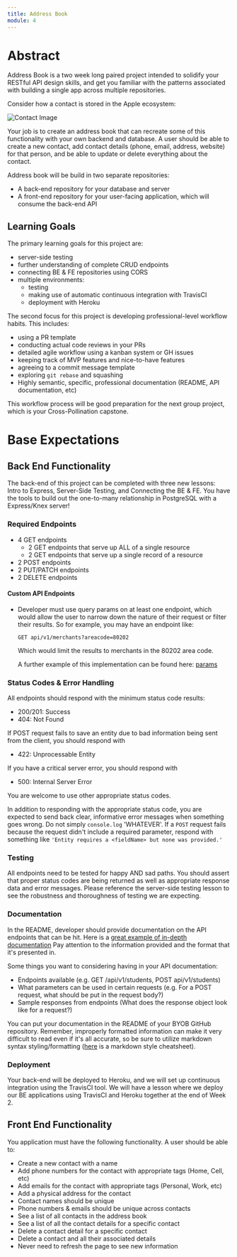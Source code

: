 ```yaml
---
title: Address Book
module: 4
---
```


# Abstract

Address Book is a two week long paired project intended to solidify your RESTful
API design skills, and get you familiar with the patterns associated with
building a single app across multiple repositories.

Consider how a contact is stored in the Apple ecosystem:

![Contact
Image](https://img.gadgethacks.com/img/57/10/63648585470394/0/apple-pay-cash-101-make-person-person-payments-via-imessage.w1456.jpg)

Your job is to create an address book that can recreate some of this
functionality with your own backend and database. A user should be able to
create a new contact, add contact details (phone, email, address, website) for
that person, and be able to update or delete everything about the contact.

Address book will be build in two separate repositories:
- A back-end repository for your database and server
- A front-end repository for your user-facing application, which will consume
  the back-end API

## Learning Goals

The primary learning goals for this project are:

- server-side testing
- further understanding of complete CRUD endpoints
- connecting BE & FE repositories using CORS
- multiple environments: 
    - testing 
    - making use of automatic continuous integration with TravisCI
    - deployment with Heroku

The second focus for this project is developing professional-level workflow habits. This includes:

- using a PR template
- conducting actual code reviews in your PRs
- detailed agile workflow using a kanban system or GH issues
- keeping track of MVP features and nice-to-have features
- agreeing to a commit message template
- exploring `git rebase` and squashing
- Highly semantic, specific, professional documentation (README, API documentation, etc)

This workflow process will be good preparation for the next group project, which is your Cross-Pollination capstone.

# Base Expectations

## Back End Functionality 

The back-end of this project can be completed with three new lessons: Intro to
Express, Server-Side Testing, and Connecting the BE & FE. You have the tools to
build out the one-to-many relationship in PostgreSQL with a Express/Knex server!

### Required Endpoints

* 4 GET endpoints
  - 2 GET endpoints that serve up ALL of a single resource
  - 2 GET endpoints that serve up a single record of a resource
* 2 POST endpoints
* 2 PUT/PATCH endpoints
* 2 DELETE endpoints

#### Custom API Endpoints

* Developer must use query params on at least one endpoint, which would allow the user to narrow down the nature of their request or filter their results. So for example, you may have an endpoint like:

  `GET api/v1/merchants?areacode=80202`

  Which would limit the results to merchants in the 80202 area code.

  A further example of this implementation can be found here: [params](https://scotch.io/tutorials/use-expressjs-to-get-url-and-post-parameters)

### Status Codes & Error Handling

All endpoints should respond with the minimum status code results:

* 200/201: Success
* 404: Not Found

If POST request fails to save an entity due to bad information being sent from the client, you should respond with

* 422: Unprocessable Entity

If you have a critical server error, you should respond with

* 500: Internal Server Error

You are welcome to use other appropriate status codes.

In addition to responding with the appropriate status code, you are expected to send back clear, informative error messages when something goes wrong. Do not simply `console.log` 'WHATEVER'. If a `POST` request fails because the request didn't include a required parameter, respond with something like `'Entity requires a <fieldName> but none was provided.'`

### Testing

All endpoints need to be tested for happy AND sad paths. You should assert that proper status codes are being returned as well as appropriate response data and error messages. Please reference the server-side testing lesson to see the robustness and thoroughness of testing we are expecting.

### Documentation

In the README, developer should provide documentation on the API endpoints that can be hit. Here is a [great example of in-depth documentation](https://developer.github.com/v3/repos/) Pay attention to the information provided and the format that it's presented in.

Some things you want to considering having in your API documentation:

* Endpoints available (e.g. GET /api/v1/students, POST api/v1/students)
* What parameters can be used in certain requests (e.g. For a POST request, what should be put in the request body?)
* Sample responses from endpoints (What does the response object look like for a request?)

You can put your documentation in the README of your BYOB GitHub repository. Remember, improperly formatted information can make it very difficult to read even if it's all accurate, so be sure to utilize markdown syntax styling/formatting ([here](https://github.com/adam-p/markdown-here/wiki/Markdown-Cheatsheet) is a markdown style cheatsheet).

### Deployment

Your back-end will be deployed to Heroku, and we will set up continuous integration using the TravisCI tool. We will have a lesson where we deploy our BE applications using TravisCI and Heroku together at the end of Week 2.

## Front End Functionality

You application must have the following functionality. A user should be able to:

* Create a new contact with a name
* Add phone numbers for the contact with appropriate tags (Home, Cell, etc)
* Add emails for the contact with appropriate tags (Personal, Work, etc)
* Add a physical address for the contact
* Contact names should be unique
* Phone numbers & emails should be unique across contacts
* See a list of all contacts in the address book
* See a list of all the contact details for a specific contact
* Delete a contact detail for a specific contact
* Delete a contact and all their associated details
* Never need to refresh the page to see new information
